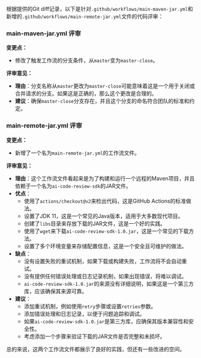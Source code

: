 根据提供的Git diff记录，以下是针对`.github/workflows/main-maven-jar.yml`和新增的`.github/workflows/main-remote-jar.yml`文件的代码评审：

### main-maven-jar.yml 评审

**变更点：**
- 修改了触发工作流的分支条件，从`master`变为`master-close`。

**评审意见：**
- **理由**：分支名称从`master`更改为`master-close`可能意味着这是一个用于关闭或合并请求的分支。如果这是正确的，那么这个更改是合理的。
- **建议**：确保`master-close`分支存在，并且这个分支的命名符合团队的标准和约定。

### main-remote-jar.yml 评审

**变更点：**
- 新增了一个名为`main-remote-jar.yml`的工作流文件。

**评审意见：**
- **理由**：这个工作流文件看起来是为了构建和运行一个远程的Maven项目，并且依赖于一个名为`ai-code-review-sdk`的JAR文件。
- **优点**：
  - 使用了`actions/checkout@v2`来检出代码，这是GitHub Actions的标准做法。
  - 设置了JDK 11，这是一个常见的Java版本，适用于大多数现代项目。
  - 创建了`libs`目录来存放下载的JAR文件，这是一个好的实践。
  - 使用了`wget`来下载`ai-code-review-sdk-1.0.jar`，这是一个常见的下载方法。
  - 设置了多个环境变量来存储配置信息，这是一个安全且可维护的做法。
- **缺点**：
  - 没有设置失败的重试机制，如果下载或构建失败，工作流将不会自动重试。
  - 没有提供任何错误处理或日志记录机制，如果出现错误，将难以调试。
  - `ai-code-review-sdk-1.0.jar`的来源没有详细说明，如果这是一个第三方库，应该确保其来源可靠。
- **建议**：
  - 添加重试机制，例如使用`retry`步骤或设置`retries`参数。
  - 添加错误处理和日志记录，以便于问题追踪和调试。
  - 如果`ai-code-review-sdk-1.0.jar`是第三方库，应确保其版本兼容性和安全性。
  - 考虑添加一个步骤来验证下载的JAR文件是否完整和未损坏。

总的来说，这两个工作流文件都展示了良好的实践，但还有一些改进的空间。